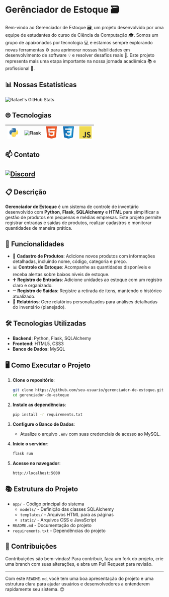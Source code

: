 # Gerênciador de Estoque 🗃️

Bem-vindo ao Gerenciador de Estoque 🗃️, um projeto desenvolvido por uma equipe de estudantes do curso de Ciência da Computação 🎓. Somos um grupo de apaixonados por tecnologia 💻 e estamos sempre explorando novas ferramentas ⚙️ para aprimorar nossas habilidades em desenvolvimento de software 💡 e resolver desafios reais 💪. Este projeto representa mais uma etapa importante na nossa jornada acadêmica 📚 e profissional 🚀.

## 📊 Nossas Estatísticas
![Rafael's GitHub Stats](https://github-readme-stats.vercel.app/api?username=Gerenciador-de-Estoque&show_icons=true&theme=react&count_private=true)
## 🌐 Tecnologias
| <img title="Python" alt="Python" width="40px" src="https://raw.githubusercontent.com/github/explore/master/topics/python/python.png"> | <img title="Flask" alt="Flask" width="40px" src="https://img.icons8.com/ios-filled/FFFFFF/flask.png"> | <img title="HTML" alt="HTML" width="40px" src="https://raw.githubusercontent.com/devicons/devicon/master/icons/html5/html5-original.svg"> | <img title="CSS" alt="CSS" width="40px" src="https://raw.githubusercontent.com/devicons/devicon/master/icons/css3/css3-original.svg"> | <img title="JavaScript" alt="JavaScript" width="40px" src="https://raw.githubusercontent.com/devicons/devicon/master/icons/javascript/javascript-original.svg"> |
|--|--|--|--|--|

## 📫 Contato
[![Discord](https://img.shields.io/badge/Discord-7289DA?style=for-the-badge&logo=discord&logoColor=white)](https://discord.com/users/seuperfil)
---

## 📋 Descrição

**Gerenciador de Estoque** é um sistema de controle de inventário desenvolvido com **Python**, **Flask**, **SQLAlchemy** e **HTML** para simplificar a gestão de produtos em pequenas e médias empresas. Este projeto permite registrar entradas e saídas de produtos, realizar cadastros e monitorar quantidades de maneira prática.

## 🚀 Funcionalidades

- 📝 **Cadastro de Produtos**: Adicione novos produtos com informações detalhadas, incluindo nome, código, categoria e preço.
- 📊 **Controle de Estoque**: Acompanhe as quantidades disponíveis e receba alertas sobre baixos níveis de estoque.
- ➕ **Registro de Entradas**: Adicione unidades ao estoque com um registro claro e organizado.
- ➖ **Registro de Saídas**: Registre a retirada de itens, mantendo o histórico atualizado.
- 📑 **Relatórios**: Gere relatórios personalizados para análises detalhadas do inventário (planejado).

## 🛠️ Tecnologias Utilizadas

- **Backend**: Python, Flask, SQLAlchemy
- **Frontend**: HTML5, CSS3
- **Banco de Dados**: MySQL

## 🖥️ Como Executar o Projeto

1. **Clone o repositório**:
   ```bash
   git clone https://github.com/seu-usuario/gerenciador-de-estoque.git
   cd gerenciador-de-estoque
   ```

2. **Instale as dependências**:
   ```bash
   pip install -r requirements.txt
   ```

3. **Configure o Banco de Dados**:
   - Atualize o arquivo `.env` com suas credenciais de acesso ao MySQL.

4. **Inicie o servidor**:
   ```bash
   flask run
   ```

5. **Acesse no navegador**:
   ```
   http://localhost:5000
   ```

## 📚 Estrutura do Projeto

- `app/` - Código principal do sistema
  - `models/` - Definição das classes SQLAlchemy
  - `templates/` - Arquivos HTML para as páginas
  - `static/` - Arquivos CSS e JavaScript
- `README.md` - Documentação do projeto
- `requirements.txt` - Dependências do projeto

## 👥 Contribuições

Contribuições são bem-vindas! Para contribuir, faça um fork do projeto, crie uma branch com suas alterações, e abra um Pull Request para revisão.

---

Com este `README.md`, você tem uma boa apresentação do projeto e uma estrutura clara para ajudar usuários e desenvolvedores a entenderem rapidamente seu sistema. 😊
